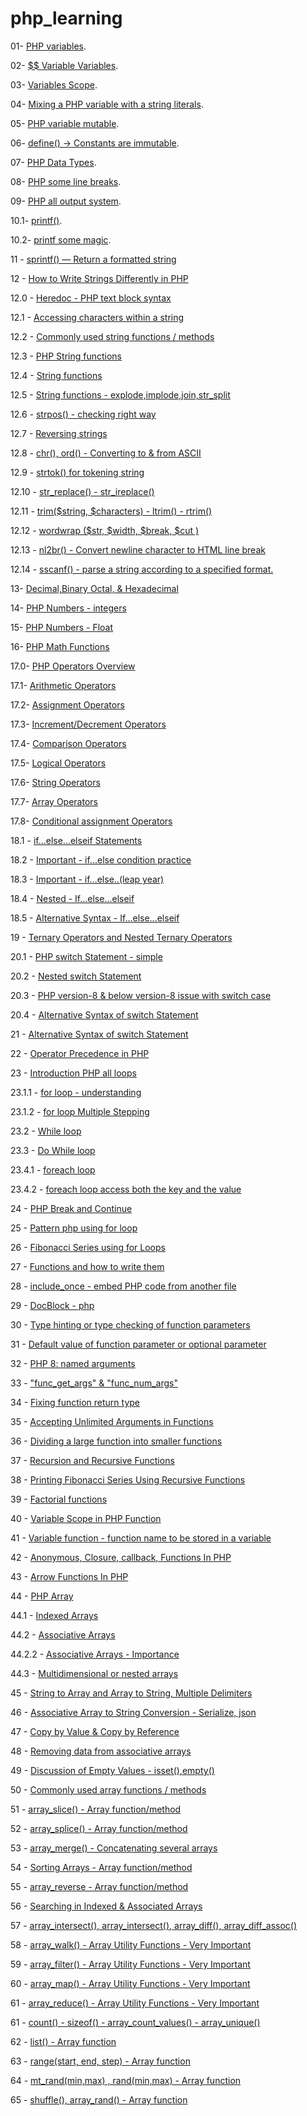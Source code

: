 # php_learning

01- [PHP variables](https://github.com/tufikhasan/php_learning/blob/a912fa9d94098e980f2a1e5e9741ffff0c6d65b0/index.php).

02- [$$ Variable Variables](https://github.com/tufikhasan/php_learning/blob/19a8eb8ff31df0b3787be40a7e34a9ce2087eef0/index.php).

03- [Variables Scope](https://github.com/tufikhasan/php_learning/blob/b5b78ea3b65987a3f2a202cd5dd24d0ce1938582/index.php).

04- [Mixing a PHP variable with a string literals](https://github.com/tufikhasan/php_learning/blob/d5a69acde3d4b3225343401fc626af55674514ea/index.php).

05- [PHP variable mutable](https://github.com/tufikhasan/php_learning/blob/1f42a79497de88016001326286c6e1bbadf398e0/index.php).

06- [define() -> Constants are immutable](https://github.com/tufikhasan/php_learning/blob/6ea5e5173b59864a07a2bebea629286f2be478e7/index.php).

07- [PHP Data Types](https://github.com/tufikhasan/php_learning/blob/efd3f339ea4fc70041cc220a81962307b008483c/index.php).

08- [PHP some line breaks](https://github.com/tufikhasan/php_learning/blob/fd98c2270b8a5042db76ffc83c7f4c51db8ac5db/index.php).

09- [PHP all output system](https://github.com/tufikhasan/php_learning/blob/96e3635f1e368429644b0a2f8bea08abab58a12e/index.php).

10.1- [printf()](https://github.com/tufikhasan/php_learning/blob/1726970377619a88dcb81dd0e238993bf4c46c46/index.php).

10.2- [printf some magic](https://github.com/tufikhasan/php_learning/blob/9c6c978e37e1df24196553949b7d2aaa17f5479b/index.php).

11 - [sprintf() — Return a formatted string](https://github.com/tufikhasan/php_learning/blob/ae58e5a9a71de246df475a6f2a87dd8d5514e23b/index.php)

12 - [How to Write Strings Differently in PHP](https://github.com/tufikhasan/php_learning/blob/942256e1eca275f22ac78376c210c7a665428ef0/index.php)

12.0 - [Heredoc - PHP text block syntax](https://github.com/tufikhasan/php_learning/blob/85ec6adddb497c42d7df1e48c29d3bab98745d7b/index.php)

12.1 - [Accessing characters within a string](https://github.com/tufikhasan/php_learning/blob/871b2b046b406a98fb27a025dcd4d53a7e662963/index.php)

12.2 - [Commonly used string functions / methods](https://github.com/tufikhasan/php_learning/blob/27c1bf0e03e88ca1a85d85a3b1a3db048e029930/index.php)

12.3 - [PHP String functions](https://github.com/tufikhasan/php_learning/blob/35b2f3434d59bfe37d0397c1e77fd2f7a6793af5/index.php)

12.4 - [String functions](https://github.com/tufikhasan/php_learning/blob/872054aeda03ebdfe89f8833416e8468efb8de81/index.php)

12.5 - [String functions - explode,implode,join,str_split](https://github.com/tufikhasan/php_learning/blob/1e79f116e56ce2cab3356a75d058b548dba1b578/index.php)

12.6 - [strpos() - checking right way](https://github.com/tufikhasan/php_learning/blob/5fb964fa51e0fd29213a32edd4d1162353040cef/index.php)

12.7 - [Reversing strings](https://github.com/tufikhasan/php_learning/blob/55ed220caaa71be32a56c7495fadd24bbb10a6d0/index.php)

12.8 - [chr(), ord() - Converting to & from ASCII](https://github.com/tufikhasan/php_learning/blob/main/index.php)

12.9 - [strtok() for tokening string](https://github.com/tufikhasan/php_learning/blob/44a045e78f6d31808c51a788652e2b3200361708/index.php)

12.10 - [str_replace() - str_ireplace()](https://github.com/tufikhasan/php_learning/blob/13cd4631718cf5db0ec6ae581b87c3dbd5a05f31/index.php)

12.11 - [trim($string, $characters) - ltrim() - rtrim()](https://github.com/tufikhasan/php_learning/blob/4460d7315b9b8d8919e1adf5cd9cc50daed83e96/index.php)

12.12 - [wordwrap ($str, $width, $break, $cut )](https://github.com/tufikhasan/php_learning/blob/edb2e3e121616f3e70ca65c34d46da812f3be840/index.php)

12.13 - [nl2br() - Convert newline character to HTML line break](https://github.com/tufikhasan/php_learning/blob/d632de317a103c46e89755c0f074bf1def486e64/index.php)

12.14 - [sscanf() - parse a string according to a specified format.](https://github.com/tufikhasan/php_learning/blob/bc38e415a83478f4078ea6533ca835ef05157eed/index.php)

13- [Decimal,Binary Octal, & Hexadecimal](https://github.com/tufikhasan/php_learning/blob/277e1de993ffcbccbf90d97e6435bce014a9fd53/index.php)

14- [PHP Numbers - integers](https://github.com/tufikhasan/php_learning/blob/ab18ae29d1248f3c7105433f603302d145e5e523/index.php)

15- [PHP Numbers - Float](https://github.com/tufikhasan/php_learning/blob/010ce21d0a0c6e0bf453c690cf63a4a6f1992b4e/index.php)

16- [PHP Math Functions](https://github.com/tufikhasan/php_learning/blob/09901a9372eb220f2b22aec7d8b4f50e60d7bd56/index.php)

17.0- [PHP Operators Overview](https://github.com/tufikhasan/php_learning/blob/25e7fa53ea315400e9fbced249e8a8c99f456b91/index.php)

17.1- [Arithmetic Operators](https://github.com/tufikhasan/php_learning/blob/0ce09a851dff3cbf72b2c4f4bc1811c51cf3deed/index.php)

17.2- [Assignment Operators](https://github.com/tufikhasan/php_learning/blob/d30b8cd9a467bf103f2959c49aa01c0cf77f775d/index.php)

17.3- [Increment/Decrement Operators](https://github.com/tufikhasan/php_learning/blob/1c1d946d6c02071847d140e1e4790c1b32c31ecd/index.php)

17.4- [Comparison Operators](https://github.com/tufikhasan/php_learning/blob/5b1cb67651d3d8d3aefd9aa861de11ae36e84357/index.php)

17.5- [Logical Operators](https://github.com/tufikhasan/php_learning/blob/8bb48c1c510ad7ce71a854ce00b029810820e235/index.php)

17.6- [String Operators](https://github.com/tufikhasan/php_learning/blob/658f3946d7dcdb17047c96512439d181cdc30aec/index.php)

17.7- [Array Operators](https://github.com/tufikhasan/php_learning/blob/a912e0f8ec06d56444de5cfeb6ce33cf35fedef5/index.php)

17.8- [Conditional assignment Operators](https://github.com/tufikhasan/php_learning/blob/facf3a7f25c0f3a220bdffa96a9331eec45daccd/index.php)

18.1 - [if...else...elseif Statements](https://github.com/tufikhasan/php_learning/blob/4143e0fd964ddd873dfbf90f18a33b4e21cb9912/index.php)

18.2 - [Important - if...else condition practice](https://github.com/tufikhasan/php_learning/blob/3774272e75ba1d7f8cb92b153e3da33dba81d507/index.php)

18.3 - [Important - if...else..(leap year)](https://github.com/tufikhasan/php_learning/blob/ea9d16c4ef68ff2ea6971b58057232541529689f/index.php)

18.4 - [Nested - If...else...elseif](https://github.com/tufikhasan/php_learning/blob/d54394e4e47a88e47c46562afdea4e558c8facdf/index.php)

18.5 - [Alternative Syntax - If...else...elseif](https://github.com/tufikhasan/php_learning/blob/16876b01bde3521247c5e6881f7178231d2453ed/index.php)

19 - [Ternary Operators and Nested Ternary Operators](https://github.com/tufikhasan/php_learning/blob/5eaad55bc1dfda7dd7a07735683fd876bf8b4263/index.php)

20.1 - [PHP switch Statement - simple](https://github.com/tufikhasan/php_learning/blob/ce9410d9e12b29feebf512692c9af6b777294fc1/index.php)

20.2 - [Nested switch Statement](https://github.com/tufikhasan/php_learning/blob/7c4a0229cacda354dc11493b4936301aaefd29b4/index.php)

20.3 - [PHP version-8 & below version-8 issue with switch case](https://github.com/tufikhasan/php_learning/blob/886e6135d875a4ee427e81aeaab3eb4772d9e2f0/index.php)

20.4 - [Alternative Syntax of switch Statement](https://github.com/tufikhasan/php_learning/blob/daa91387ed3f36324fd36f3c54f089f73690d40c/index.php)

21 - [Alternative Syntax of switch Statement](https://github.com/tufikhasan/php_learning/blob/daa91387ed3f36324fd36f3c54f089f73690d40c/index.php)

22 - [Operator Precedence in PHP](https://github.com/tufikhasan/php_learning/blob/8b6dc7809baf69a23087e7a59cc90fc192298d36/index.php)

23 - [Introduction PHP all loops](https://github.com/tufikhasan/php_learning/blob/d33436dd95963f71ff2c6e43020a552f7767ea0c/index.php)

23.1.1 - [for loop - understanding](https://github.com/tufikhasan/php_learning/tree/229d16ce4796e540578e99d94f26ccea3310f3d3)

23.1.2 - [for loop Multiple Stepping](https://github.com/tufikhasan/php_learning/blob/8b11b719a11329a9ee5f9365cd89f27df539937e/index.php)

23.2 - [While loop](https://github.com/tufikhasan/php_learning/blob/6e848fa195e69fa24dda0ae7a5b7fdc41ae04ea0/index.php)

23.3 - [Do While loop](https://github.com/tufikhasan/php_learning/blob/e6eb57e5718ecb57eb30710c34411b28be5a3231/index.php)

23.4.1 - [foreach loop](https://github.com/tufikhasan/php_learning/blob/6a743bb1114b03861afd937fcdca15cc2e275506/index.php)

23.4.2 - [foreach loop access both the key and the value](https://github.com/tufikhasan/php_learning/blob/d85133d5d0e9c931bd4cb4939001f92f61051625/index.php)

24 - [PHP Break and Continue](https://github.com/tufikhasan/php_learning/blob/114d67179067c87b1380248b95f67b49e089fee2/index.php)

25 - [Pattern php using for loop](https://github.com/tufikhasan/php_learning/blob/6a62ca2bf6842ec3b049d0dcc35018d386dd8271/index.php)

26 - [Fibonacci Series using for Loops](https://github.com/tufikhasan/php_learning/blob/e896e38f3bcd3423fc29fa7a7ea9885d6c0f751f/index.php)

27 - [Functions and how to write them](https://github.com/tufikhasan/php_learning/blob/28e4672cf72bb24d67ceb44561594e8557a42b7e/index.php)

28 - [include_once - embed PHP code from another file](https://github.com/tufikhasan/php_learning/tree/6d5de27d5b5072455a135a1179761fcdc264ca1b)

29 - [DocBlock - php](https://github.com/tufikhasan/php_learning/tree/39df27e9b6f62353a23a26e3996e1c9c98247f7b)

30 - [Type hinting or type checking of function parameters](https://github.com/tufikhasan/php_learning/blob/5ddb3c761b382e55d329efc483062fc79e2324d9/index.php)

31 - [Default value of function parameter or optional parameter](https://github.com/tufikhasan/php_learning/blob/622e887c936392a7131649b0b846628ad25a5b2c/index.php)

32 - [PHP 8: named arguments](https://github.com/tufikhasan/php_learning/blob/f58569f775a1d9d3bbf1b315905f09333c2b98e0/index.php)

33 - ["func_get_args" & "func_num_args"](https://github.com/tufikhasan/php_learning)

34 - [Fixing function return type](https://github.com/tufikhasan/php_learning/blob/b2ef9bc4a8e74222cf361b2459f5c64538d424ea/index.php)

35 - [Accepting Unlimited Arguments in Functions](https://github.com/tufikhasan/php_learning/blob/0c8f53a2e19884312d7db7e1239fc098daf2c82c/index.php)

36 - [Dividing a large function into smaller functions](https://github.com/tufikhasan/php_learning/blob/da7e93e45b5051440645daac239e101eefe63063/index.php)

37 - [Recursion and Recursive Functions](https://github.com/tufikhasan/php_learning/blob/2b67fa494f24c2ff77fc05c79f7ac37a9abdeeff/index.php)

38 - [Printing Fibonacci Series Using Recursive Functions](https://github.com/tufikhasan/php_learning/blob/45b019931de3b5bc806fcf2e1e727dc77f93e256/index.php)

39 - [Factorial functions](https://github.com/tufikhasan/php_learning/blob/5ddb3c761b382e55d329efc483062fc79e2324d9/index.php)

40 - [Variable Scope in PHP Function](https://github.com/tufikhasan/php_learning/blob/2975200db3d1413ac51c10c40ac79adc6f58d2e6/index.php)

41 - [Variable function - function name to be stored in a variable](https://github.com/tufikhasan/php_learning/blob/ca6e769ba2ce454df96ce3fafd237a6cc33fbd89/index.php)

42 - [Anonymous, Closure, callback, Functions In PHP](https://github.com/tufikhasan/php_learning/blob/59bf819d831a69f36b5acef5294a72b1fd5d9350/index.php)

43 - [Arrow Functions In PHP](https://github.com/tufikhasan/php_learning/blob/058409c549a27434c0a611ef26a4a36f9924df2c/index.php)

44 - [PHP Array](https://github.com/tufikhasan/php_learning/blob/abcd460f8021c89a679e92a067154c3e8a2958c3/index.php)

44.1 - [Indexed Arrays](https://github.com/tufikhasan/php_learning/blob/6984555dabd4ef6e5bed6b557802f1970c9a7343/index.php)

44.2 - [Associative Arrays](https://github.com/tufikhasan/php_learning/blob/52538f75902ec67174e98446fdeda50c9bc61b65/index.php)

44.2.2 - [Associative Arrays - Importance](https://github.com/tufikhasan/php_learning/blob/33814018cf10f17770ed62f216da20b6680d322f/index.php)

44.3 - [Multidimensional or nested arrays](https://github.com/tufikhasan/php_learning/blob/e567aad8939e0d1265598b90a44e337d6d1979bf/index.php)

45 - [String to Array and Array to String, Multiple Delimiters](https://github.com/tufikhasan/php_learning/blob/ee9f65340fda5009326b47441de595cfc5bd9bde/index.php)

46 - [Associative Array to String Conversion - Serialize, json](https://github.com/tufikhasan/php_learning/blob/e567aad8939e0d1265598b90a44e337d6d1979bf/index.php)

47 - [Copy by Value & Copy by Reference](https://github.com/tufikhasan/php_learning/blob/64aaee958b34db00bd31312f21f71d4c121f5907/index.php)

48 - [Removing data from associative arrays](https://github.com/tufikhasan/php_learning/blob/8bf4f7cb4cf555ba308d35ef08380cd64a3da9aa/index.php)

49 - [Discussion of Empty Values - isset(),empty()](https://github.com/tufikhasan/php_learning/blob/a3b3c7056979f658d5b6fb0cc83ec8f2e86c89b1/index.php)

50 - [Commonly used array functions / methods](https://github.com/tufikhasan/php_learning/blob/037f61cd53cac5e2b831126b9899b1fc5d2e34e8/index.php)

51 - [array_slice() - Array function/method](https://github.com/tufikhasan/php_learning/blob/cdcec33e2c68f8ebac8d0328982868cc1b7bc8d2/index.php)

52 - [array_splice() - Array function/method](https://github.com/tufikhasan/php_learning/blob/df775056548066958ee301949f079bd9d75c7002/index.php)

53 - [array_merge() - Concatenating several arrays](https://github.com/tufikhasan/php_learning/blob/b514367e6213f56fb48216d77fefbe0d33c4af2a/index.php)

54 - [Sorting Arrays - Array function/method](https://github.com/tufikhasan/php_learning/blob/7aec140d98df57d4626e6bdbea724da66af0ac0a/index.php)

55 - [array_reverse - Array function/method](https://github.com/tufikhasan/php_learning/blob/9bf99f65fae9c1444fbdceaa855db4d286a2357b/index.php)

56 - [Searching in Indexed & Associated Arrays](https://github.com/tufikhasan/php_learning/blob/ad41300a3681171e0ddb9b20cf64ad3496b36275/index.php)

57 - [array_intersect(), array_intersect(), array_diff(), array_diff_assoc()](https://github.com/tufikhasan/php_learning/blob/2f845baece11bcbef4f2af4615e487db1df20e9b/index.php)

58 - [array_walk() - Array Utility Functions - Very Important](https://github.com/tufikhasan/php_learning/blob/c744a9e8783adf82894f743e0ae9e7a84e44f1d8/index.php)

59 - [array_filter() - Array Utility Functions - Very Important](https://github.com/tufikhasan/php_learning/blob/32331ce704fd8086f37a8a7ae56065570f554f2f/index.php)

60 - [array_map() - Array Utility Functions - Very Important](https://github.com/tufikhasan/php_learning/blob/f15ba0d597a8a17c6123716ea9bad5d849c6b300/index.php)

61 - [array_reduce() - Array Utility Functions - Very Important](https://github.com/tufikhasan/php_learning/blob/1bfe91ebf4d4862200078ff35d46f5491cc5a241/index.php)

61 - [count() - sizeof() - array_count_values() - array_unique()](https://github.com/tufikhasan/php_learning/blob/3347e3c6af248d90e22cef0d4c449008a94e69bd/index.php)

62 - [list() - Array function](https://github.com/tufikhasan/php_learning/blob/2aab33b520b609465410b39be358d0ecc2ec87e5/index.php)

63 - [range(start, end, step) - Array function](https://github.com/tufikhasan/php_learning/blob/f6474fac43838d0bbeff739affe7311108933376/index.php)

64 - [mt_rand(min,max) , rand(min,max) - Array function](https://github.com/tufikhasan/php_learning/blob/3e914003f4a13dcb6d3f0d5436cd26af7f98f04e/index.php)

65 - [shuffle(), array_rand() - Array function](https://github.com/tufikhasan/php_learning/blob/28debd903bd6693e845a6521d1b48f5efc9ee5aa/index.php)
